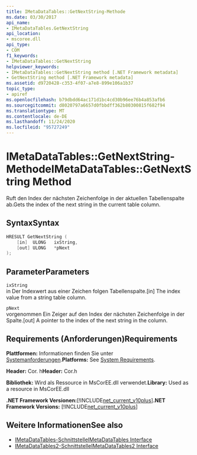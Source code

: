 ```yaml
---
title: IMetaDataTables::GetNextString-Methode
ms.date: 03/30/2017
api_name:
- IMetaDataTables.GetNextString
api_location:
- mscoree.dll
api_type:
- COM
f1_keywords:
- IMetaDataTables::GetNextString
helpviewer_keywords:
- IMetaDataTables::GetNextString method [.NET Framework metadata]
- GetNextString method [.NET Framework metadata]
ms.assetid: d9720428-c353-4f07-a7e8-899e106a1b37
topic_type:
- apiref
ms.openlocfilehash: b79dbdd64ac171d1bc4cd30b96ee76b4a853afb6
ms.sourcegitcommit: d8020797a6657d0fbbdff362b80300815f682f94
ms.translationtype: MT
ms.contentlocale: de-DE
ms.lasthandoff: 11/24/2020
ms.locfileid: "95727249"
---
```

# <a name="imetadatatablesgetnextstring-method"></a><span data-ttu-id="da79e-102">IMetaDataTables::GetNextString-Methode</span><span class="sxs-lookup"><span data-stu-id="da79e-102">IMetaDataTables::GetNextString Method</span></span>

<span data-ttu-id="da79e-103">Ruft den Index der nächsten Zeichenfolge in der aktuellen Tabellenspalte ab.</span><span class="sxs-lookup"><span data-stu-id="da79e-103">Gets the index of the next string in the current table column.</span></span>  
  
## <a name="syntax"></a><span data-ttu-id="da79e-104">Syntax</span><span class="sxs-lookup"><span data-stu-id="da79e-104">Syntax</span></span>  
  
```cpp  
HRESULT GetNextString (
    [in]  ULONG   ixString,  
    [out] ULONG   *pNext  
);  
```  
  
## <a name="parameters"></a><span data-ttu-id="da79e-105">Parameter</span><span class="sxs-lookup"><span data-stu-id="da79e-105">Parameters</span></span>  

 `ixString`  
 <span data-ttu-id="da79e-106">in Der Indexwert aus einer Zeichen folgen Tabellenspalte.</span><span class="sxs-lookup"><span data-stu-id="da79e-106">[in] The index value from a string table column.</span></span>  
  
 `pNext`  
 <span data-ttu-id="da79e-107">vorgenommen Ein Zeiger auf den Index der nächsten Zeichenfolge in der Spalte.</span><span class="sxs-lookup"><span data-stu-id="da79e-107">[out] A pointer to the index of the next string in the column.</span></span>  
  
## <a name="requirements"></a><span data-ttu-id="da79e-108">Requirements (Anforderungen)</span><span class="sxs-lookup"><span data-stu-id="da79e-108">Requirements</span></span>  

 <span data-ttu-id="da79e-109">**Plattformen:** Informationen finden Sie unter [Systemanforderungen](../../get-started/system-requirements.md).</span><span class="sxs-lookup"><span data-stu-id="da79e-109">**Platforms:** See [System Requirements](../../get-started/system-requirements.md).</span></span>  
  
 <span data-ttu-id="da79e-110">**Header:** Cor. h</span><span class="sxs-lookup"><span data-stu-id="da79e-110">**Header:** Cor.h</span></span>  
  
 <span data-ttu-id="da79e-111">**Bibliothek:** Wird als Ressource in MsCorEE.dll verwendet.</span><span class="sxs-lookup"><span data-stu-id="da79e-111">**Library:** Used as a resource in MsCorEE.dll</span></span>  
  
 <span data-ttu-id="da79e-112">**.NET Framework Versionen:**[!INCLUDE[net_current_v10plus](../../../../includes/net-current-v10plus-md.md)]</span><span class="sxs-lookup"><span data-stu-id="da79e-112">**.NET Framework Versions:** [!INCLUDE[net_current_v10plus](../../../../includes/net-current-v10plus-md.md)]</span></span>  
  
## <a name="see-also"></a><span data-ttu-id="da79e-113">Weitere Informationen</span><span class="sxs-lookup"><span data-stu-id="da79e-113">See also</span></span>

- [<span data-ttu-id="da79e-114">IMetaDataTables-Schnittstelle</span><span class="sxs-lookup"><span data-stu-id="da79e-114">IMetaDataTables Interface</span></span>](imetadatatables-interface.md)
- [<span data-ttu-id="da79e-115">IMetaDataTables2-Schnittstelle</span><span class="sxs-lookup"><span data-stu-id="da79e-115">IMetaDataTables2 Interface</span></span>](imetadatatables2-interface.md)

